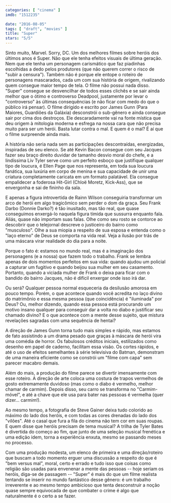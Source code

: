 ```yaml
---
categories: [ "cinema" ]
imdb: "1512235"

date: "2016-08-05"
tags: [ "draft", "movies" ]
title: "Super"
stars: "5/5"
---
```

Sinto muito, Marvel. Sorry, DC. Um dos melhores filmes sobre heróis dos últimos anos é Super. Não que ele tenha efeitos visuais de última geração. Nem que ele tenha um personagem carismático que faz piadinhas escolhidas a dedo pelos produtores (que não querem correr o risco de "subir a censura"). Também não é porque ele entope o roteiro de personagens mascarados, cada um com sua história de origem, rivalizando quem consegue maior tempo de tela. O filme não possui nada disso. "Super" consegue se desvencilhar de todos esses clichês e se sair ainda melhor que o ótimo e controverso Deadpool, justamente por levar o "controverso" às últimas consequências (e não ficar com medo do que o público irá pensar). O filme dirigido e escrito por James Gunn (Para Maiores, Guardiões da Galáxia) desconstrói o sub-gênero e ainda consegue sair por cima dos destroços. Ele descaradamente vai na fonte mística que deu origem à mitologia moderna e esfrega na nossa cara que não precisa muito para ser um herói. Basta lutar contra o mal. E quem é o mal? É aí que o filme surpreende ainda mais.

A história não seria nada sem as participações descontraídas, energizadas, inspiradas de seu elenco. Se até	Kevin Bacon consegue com seu Jacques fazer seu braço direito duvidar de tamanho desvio moral do chefe, e a lindíssima Liv Tyler serve como um perfeito esboço que justifique qualquer tipo de loucura, é Ellen Page que nos representa, em toda sua loucura fanática, sua luxúria em corpo de menina e sua capacidade de unir uma criatura completamente caricata em um formato palatável. Ela consegue empalidecer a foderosa Hit-Girl (Chloë Moretz, Kick-Ass), que se envergonha e sai de fininho da sala.

E apenas a figura introvertida de Rainn Wilson conseguiria transformar um arco de herói em algo tragicômico sem perder o dom da graça. Seu Frank Darbo (Donnie Darko?) é tão inusitado, mas tão real, que quase conseguimos enxergá-lo naquela figura tímida que sussurra enquanto fala. Aliás, quase não importam suas falas. Olhe como seu rosto se contorce ao descobrir que o telejornal descreve o justiceiro do bairro como "musculoso". Olhe a sua miopia a respeito de sua esposa e entenda como o "laço eterno" de Deus se comporta na vida real. Veja a ilusão por trás de uma máscara virar realidade do dia para a noite.

Porque o fato é: estamos no mundo real, mas é a imaginação dos personagens (e a nossa) que fazem todo o trabalho. Frank se lembra apenas de dois momentos perfeitos em sua vida: quando ajudou um policial a capturar um fugitivo e quando beijou sua mulher em seu casamento. Portanto, quando a viciada mulher de Frank o deixa para ficar com o bandido do bairro Jacques, não é difícil enxergar onde isso irá dar.

Ou será? Qualquer pessoa normal esqueceria da desilusão amorosa em pouco tempo. Porém, o que acontece quando você acredita no laço divino do matrimônio e essa mesma pessoa (que coincidência) é "iluminada" por Deus? Ou, melhor dizendo, quando essa pessoa está procurando um motivo insano qualquer para conseguir dar a volta no diabo e justificar seu chamado divino? E o que acontece com a mente desse sujeito, que mistura revelações sagradas com uma sequência de hentai?

A direção de James Gunn torna tudo mais simples e rápido, mas estamos de fato assistindo a um drama pesado que graças à máscara de herói vira uma comédia de horror. Os fabulosos créditos iniciais, estilizados como desenho em papel de caderno, facilitam essa visão. Os cortes rápidos, e até o uso de efeitos semelhantes à série televisiva do Batman, demonstram de uma maneira eficiente como se constrói um "filme com capa" sem parecer macabro demais.

Além do mais, a produção do filme parece se divertir imensamente com esse roteiro. A direção de arte coloca uma costura de trapos vermelhos de gosto extremamente duvidoso (mas como o diabo é vermelho, melhor chamar de carmim). Depois disso, seu carro se transforma no "Carmim-móvel", e até a chave que ele usa para bater nas pessoas é vermelha (quer dizer... carmim!).

Ao mesmo tempo, a fotografia de Steve Gainer deixa tudo colorido ao máximo do lado dos heróis, e com todas as cores drenadas do lado dos "vilões". Até o casal que fura a fila do cinema não tem cor em suas roupas. E quem disse que heróis precisam de tema musical? A trilha de Tyler Bates é divertida do começo ao fim, que junto de uma seleção musical frenética e uma edição idem, torna a experiência enxuta, mesmo se passando meses no processo.

Com uma produção modesta, um elenco de primeira e uma direção/roteiro que buscam a todo momento erguer uma discussão a respeito do que é "bem versus mal", moral, certo e errado e tudo isso que coisas como religião são usadas para envenenar a mente das pessoas -- hoje seriam os heróis, diga-se de passagem -- "Super" é mais do que um filme realista tentando se inserir no mundo fantástico desse gênero: é um trabalho irreverente e ao mesmo tempo ambicioso que tenta desconstruir a noção quase sempre equivocada de que combater o crime é algo que naturalmente é o certo a se fazer.
